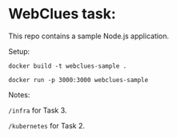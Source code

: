 # WebClues task:
This repo contains a sample Node.js application.


Setup:
```
docker build -t webclues-sample .

docker run -p 3000:3000 webclues-sample
```

Notes:

`/infra` for Task 3.

`/kubernetes` for Task 2.
